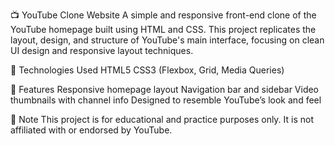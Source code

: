 📺 YouTube Clone Website
A simple and responsive front-end clone of the YouTube homepage built using HTML and CSS. This project replicates the layout, design, and structure of YouTube's main interface, focusing on clean UI design and responsive layout techniques.

🔧 Technologies Used
HTML5
CSS3 (Flexbox, Grid, Media Queries)

📁 Features
Responsive homepage layout
Navigation bar and sidebar
Video thumbnails with channel info
Designed to resemble YouTube’s look and feel

📌 Note
This project is for educational and practice purposes only. It is not affiliated with or endorsed by YouTube.
